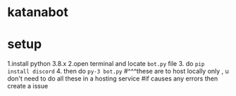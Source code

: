 # katanabot
# setup
1.install python 3.8.x
2.open terminal and locate `bot.py` file
3. do `pip install discord`
4. then do `py-3 bot.py`
#^^^these are to host locally only , u don't need to do all these in a hosting service
#if causes any errors then create a issue
